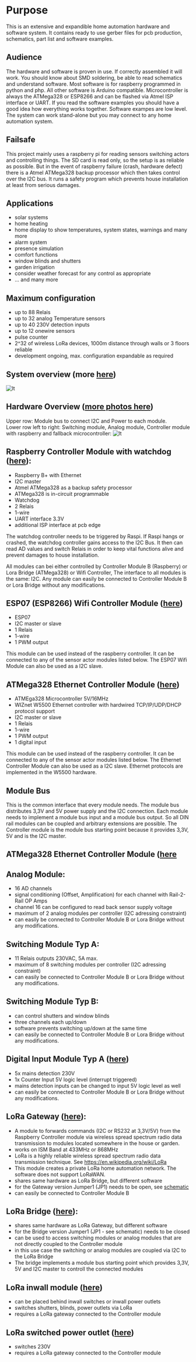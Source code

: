 # Purpose
This is an extensive and expandible home automation hardware and software system.
It contains ready to use gerber files for pcb production, schematics, part list and software examples.

## Audience
The hardware and software is proven in use. If correctly assembled it will work. You should know about SMD soldering, be able to read
schematics and understand software. Most software is for raspberry programmed in python and php. All other software is Arduino compatible. Microcontroller is always the ATMega328 or ESP8266 and can be flashed via Atmel ISP interface or UART. If you read the software examples you should have a good idea
how everything works together. Software exampes are low level. The system can work stand-alone but you may connect to any home automation system.

## Failsafe
This project mainly uses a raspberry pi for reading sensors switching actors and controlling things. The SD card is read only, so the setup is as reliable as possible. But in the event of raspberry failure (crash, hardware defect) there is a Atmel ATMega328 backup processor which then takes control
over the I2C bus. It runs a safety program which prevents house installation at least from serious damages.

## Applications
- solar systems
- home heating
- home display to show temperatures, system states, warnings and many more
- alarm system
- presence simulation
- comfort functions
- window blinds and shutters
- garden irrigation
- consider weather forecast for any control as appropriate 
- ... and many more

## Maximum configuration
- up to 88 Relais
- up to 32 analog Temperature sensors
- up to 40 230V detection inputs
- up to 12 onewire sensors
- pulse counter
- 2^32 of wireless LoRa devices, 1000m distance through walls or 3 floors reliable
- development ongoing, max. configuration expandable as required

## System overview (more [here](https://github.com/tinytronix/homeautomation/tree/master/Software/Controller))
![lt](https://github.com/tinytronix/homeautomation/blob/master/Software/Controller/Architektur.jpg)

## Hardware Overview ([more photos here](https://github.com/tinytronix/homeautomation/blob/master/Photos/readme.md))
Upper row: Module bus to connect I2C and Power to each module.<br>
Lower row left to right: Switching module, Analog module, Controller module with raspberry and fallback microcontroller:
![lt](https://github.com/tinytronix/homeautomation/blob/master/Photos/ModulesOpen.jpg)

## Raspberry Controller Module with watchdog ([here](https://github.com/tinytronix/homeautomation/tree/master/Hardware/Controllermodul_B)):
- Raspberry B+ with Ethernet 
- I2C master
- Atmel ATMega328 as a backup safety processor
- ATMega328 is in-circuit programmable
- Watchdog
- 2 Relais
- 1-wire
- UART interface 3.3V
- additional ISP interface at pcb edge

The watchdog controller needs to be triggered by Raspi. If Raspi hangs or crashed, the watchdog controller
gains access to the I2C Bus. It then can read AD values and switch Relais in order to keep vital functions
alive and prevent damages to house installation.

All modules can bei either controlled by Controller Module B (Raspberry) or Lora Bridge (ATMega328) or Wifi Controller,
The interface to all modules is the same: I2C. Any module can easily be connected to Controller Module B or Lora Bridge without any modifications.

## ESP07 (ESP8266) Wifi Controller Module ([here](https://github.com/tinytronix/homeautomation/tree/master/Hardware/Controllermodul_C))
- ESP07
- I2C master or slave
- 1 Relais
- 1-wire
- 1 PWM output

This module can be used instead of the raspberry controller. It can be connected to any of the sensor actor modules listed below.
The ESP07 Wifi Module can also be used as a I2C slave.

## ATMega328 Ethernet Controller Module ([here](https://github.com/tinytronix/homeautomation/tree/master/Hardware/Controllermodul_D))
- ATMEga328 Microcontroller 5V/16MHz
- WIZnet W5500 Ethernet controller with hardwired TCP/IP/UDP/DHCP protocol support
- I2C master or slave
- 1 Relais
- 1-wire
- 1 PWM output
- 1 digital input

This module can be used instead of the raspberry controller. It can be connected to any of the sensor actor modules listed below.
The Ethernet Controller Module can also be used as a I2C slave. Ethernet protocols are implemented in the W5500 hardware. 

## Module Bus
This is the common interface that every module needs. The module bus distributes 3,3V and 5V power supply and the
I2C connection. Each module needs to implement a module bus input and a module bus output.
So all DIN rail modules can be coupled and arbitrary extensions are possible.
The Controller module is the module bus starting point because it provides 3,3V, 5V and is the I2C master.

## ATMega328 Ethernet Controller Module ([here](https://github.com/tinytronix/homeautomation/tree/master/Hardware/Controllermodul_C)

## Analog Module:
- 16 AD channels
- signal conditioning (Offset, Amplification) for each channel with Rail-2-Rail OP Amps
- channel 16 can be configured to read back sensor supply voltage
- maximum of 2 analog modules per controller (I2C adressing constraint)
- can easily be connected to Controller Module B or Lora Bridge without any modifications.
 
## Switching Module Typ A:
- 11 Relais outputs 230VAC, 5A max.
- maximum of 8 switching modules per controller (I2C adressing constraint) 
- can easily be connected to Controller Module B or Lora Bridge without any modifications.

## Switching Module Typ B:
- can control shutters and window blinds
- three channels each up/down
- software prevents switching up/down at the same time
- can easily be connected to Controller Module B or Lora Bridge without any modifications.

## Digital Input Module Typ A ([here](https://github.com/tinytronix/homeautomation/blob/master/Photos/Digitalmodul_A.JPG))
- 5x mains detection 230V
- 1x Counter Input 5V logic level (interrupt triggered)
- mains detection inputs can be changed to input 5V logic level as well
- can easily be connected to Controller Module B or Lora Bridge without any modifications.

## LoRa Gateway ([here](https://github.com/tinytronix/homeautomation/blob/master/Hardware/LoraGateway/readme.md)):
- A module to forwards commands (I2C or RS232 at 3,3V/5V) from the Raspberry Controller module via wireless spread spectrum radio data transmission to modules located somewhere in the house or garden.
- works on ISM Band at 433MHz or 868MHz
- LoRa is a highly reliable wireless spread spectrum radio data transmission technique. See https://en.wikipedia.org/wiki/LoRa
- This module creates a private LoRa home automation network. The software does not support LoRaWAN. 
- shares same hardware as LoRa Bridge, but different software
- for the Gateway version Jumper1 (JP1) needs to be open, see [schematic](https://github.com/tinytronix/homeautomation/blob/master/Hardware/LoraGateway/Schematic.pdf) 
- can easily be connected to Controller Module B

## LoRa Bridge ([here](https://github.com/tinytronix/homeautomation/blob/master/Hardware/LoraGateway/readme.md)):
- shares same hardware as LoRa Gateway, but different software
- for the Bridge version Jumper1 (JP1 - see schematic) needs to be closed
- can be used to access switching modules or analog modules that are not directly coupled to the Controller module
- in this use case the switching or analog modules are coupled via I2C to the LoRa Bridge 
- The bridge implements a module bus starting point which provides 3,3V, 5V and I2C master to controll the connected modules

## LoRa inwall module ([here](https://github.com/tinytronix/homeautomation/blob/master/Hardware/LoraInwallShutter/readme.md))
- can be placed behind inwall switches or inwall power outlets
- switches shutters, blinds, power outlets via LoRa
- requires a LoRa gateway connected to the Controller module

## LoRa switched power outlet ([here](https://github.com/tinytronix/homeautomation/blob/master/Hardware/LoraPowerswitch/readme.md))
- switches 230V
- requires a LoRa gateway connected to the Controller module
